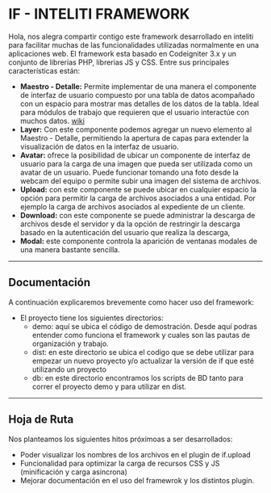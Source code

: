 IF - INTELITI FRAMEWORK
===================

Hola, nos alegra compartir contigo este framework desarrollado en inteliti para facilitar muchas de las funcionalidades utilizadas normalmente en una aplicaciones web. El framework esta basado en Codeigniter 3.x y un conjunto de librerias PHP, librerias JS y CSS. Entre sus principales características están:

 - **Maestro - Detalle:** Permite implementar de una manera el componente de interfaz de usuario compuesto por una tabla de datos acompañado con un espacio para mostrar mas detalles de los datos de la tabla. Ideal para módulos de trabajo que requieren que el usuario interactúe con muchos datos. [wiki](https://en.wikipedia.org/wiki/Master%E2%80%93detail_interface)
 - **Layer:** Con este componente podemos agregar un nuevo elemento al Maestro - Detalle, permitiendo la apertura de capas para extender la visualización de datos en la interfaz de usuario.
 - **Avatar:** ofrece la posibilidad de ubicar un componente de interfaz de usuario para la carga de una imagen que pueda ser utilizada como un avatar de un usuario. Puede funcionar tomando una foto desde la webcam del equipo o permite subir una imagen del sistema de archivos.
 - **Upload:** con este componente se puede ubicar en cualquier espacio la opción para permitir la carga de archivos asociados a una entidad. Por ejemplo la carga de archivos asociados al expediente de un cliente.
 - **Download:** con este componente se puede administrar la descarga de archivos desde el servidor y da la opción de restringir la descarga basado en la autenticación del usuario que realiza la descarga,
 - **Modal:** este componente controla la aparición de ventanas modales de una manera bastante sencilla.

----------


Documentación
-------------

A continuación explicaremos brevemente como hacer uso del framework:

 - El proyecto tiene los siguientes directorios:
	 - demo: aquí se ubica el código de demostración. Desde aquí podras entender como funciona el framework y cuales son las pautas de organización y trabajo.
	 - dist: en este directorio se ubica el codigo que se debe utilizar para empezar un nuevo proyecto y/o actualizar la versión de if que esté utilizando un proyecto
	 - db: en este directorio encontramos los scripts de BD tanto para correr el proyecto demo y para utilizar en dist.


----------


Hoja de Ruta
-------------

Nos planteamos los siguientes hitos próximoas a ser desarrollados:

 - Poder visualizar los nombres de los archivos en el plugin de if.upload
 - Funcionalidad para optimizar la carga de recursos CSS y JS (minificación y carga asincrona)
 - Mejorar documentación en el uso del framewrok y los distintos plugin.

